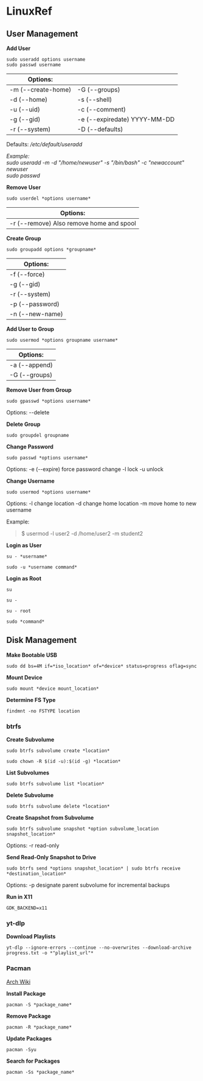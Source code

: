 
# LinuxRef

## User Management

**Add User**

    sudo useradd options username
    sudo passwd username  
  
| Options: |  |
|--------------------|----------------------------------|
| -m (--create-home) | -G (--groups)                    |
| -d (--home)        | -s (--shell)                     |
| -u (--uid)         | -c (--comment)                   |
| -g (--gid)         | -e (--expiredate) YYYY-MM-DD     |
| -r (--system)      | -D (--defaults)                  |


Defaults: */etc/default/useradd*

*Example:  
sudo useradd -m -d "/home/newuser" -s "/bin/bash" -c "newaccount" newuser  
sudo passwd*  

**Remove User**

    sudo userdel *options username*

| Options: |
|----------|
| -r (--remove)   Also remove home and spool |

**Create Group**

    sudo groupadd options *groupname*

| Options: |
|----------------|
|-f (--force)    |
|-g (--gid)      |
|-r (--system)   |
|-p (--password) |
|-n (--new-name) |
    
**Add User to Group**

    sudo usermod *options groupname username*

| Options: |
|----------|
| -a (--append) |
| -G (--groups) |
    
**Remove User from Group**

    sudo gpasswd *options username*

Options:
--delete
    
**Delete Group**

    sudo groupdel groupname

**Change Password**

    sudo passwd *options username*

Options:
-e (--expire)   force password change
-l  lock
-u  unlock
    
**Change Username**

    sudo usermod *options username*

Options:
-l  change location
-d  change home location
-m  move home to new username
    
Example:

> $ usermod -l user2 -d /home/user2 -m student2

**Login as User**

    su - *username*

    sudo -u *username command*

**Login as Root**

    su

    su -

    su - root

    sudo *command*

## Disk Management

**Make Bootable USB**

    sudo dd bs=4M if=*iso_location* of=*device* status=progress oflag=sync

**Mount Device**

    sudo mount *device mount_location*

**Determine FS Type**

    findmnt -no FSTYPE location

### btrfs

**Create Subvolume**

    sudo btrfs subvolume create *location*
    
    sudo chown -R $(id -u):$(id -g) *location*

**List Subvolumes**

    sudo btrfs subvolume list *location*

**Delete Subvolume** 

    sudo btrfs subvolume delete *location*

**Create Snapshot from Subvolume**

    sudo btrfs subvolume snapshot *option subvolume_location snapshot_location*

Options:
-r  read-only
    
**Send Read-Only Snapshot to Drive**

    sudo btrfs send *options snapshot_location* | sudo btrfs receive *destination_location*

Options:
-p  designate parent subvolume for incremental backups

**Run in X11**

    GDK_BACKEND=x11

### yt-dlp

**Download Playlists**

    yt-dlp --ignore-errors --continue --no-overwrites --download-archive progress.txt -o *"playlist_url"*

### Pacman

[Arch Wiki](https://wiki.archlinux.org/title/Pacman)

**Install Package**

    pacman -S *package_name*

**Remove Package**

    pacman -R *package_name*

**Update Packages**

    pacman -Syu

**Search for Packages**
    
    pacman -Ss *package_name*
